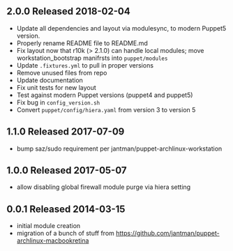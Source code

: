 ## 2.0.0 Released 2018-02-04

- Update all dependencies and layout via modulesync, to modern Puppet5 version.
- Properly rename README file to README.md
- Fix layout now that r10k (> 2.1.0) can handle local modules; move workstation_bootstrap manifrsts into ``puppet/modules``
- Update ``.fixtures.yml`` to pull in proper versions
- Remove unused files from repo
- Update documentation
- Fix unit tests for new layout
- Test against modern Puppet versions (puppet4 and puppet5)
- Fix bug in ``config_version.sh``
- Convert ``puppet/config/hiera.yaml`` from version 3 to version 5

## 1.1.0 Released 2017-07-09

- bump saz/sudo requirement per jantman/puppet-archlinux-workstation

## 1.0.0 Released 2017-05-07

- allow disabling global firewall module purge via hiera setting

## 0.0.1 Released 2014-03-15

- initial module creation
- migration of a bunch of stuff from https://github.com/jantman/puppet-archlinux-macbookretina

